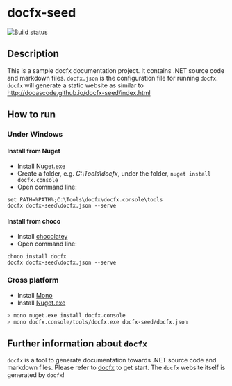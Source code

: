 # docfx-seed
[![Build status](https://ci.appveyor.com/api/projects/status/psjd5g56kr0vayiw?svg=true)](https://ci.appveyor.com/project/qinezh/docfx-seed)

## Description
This is a sample docfx documentation project. It contains .NET source code and markdown files.
`docfx.json` is the configuration file for running `docfx`.
`docfx` will generate a static website as similar to http://docascode.github.io/docfx-seed/index.html
## How to run
### Under Windows
#### Install from Nuget
* Install [Nuget.exe](https://dist.nuget.org/index.html)
* Create a folder, e.g. *C:\Tools\docfx*, under the folder, `nuget install docfx.console`
* Open command line: 
```batch
set PATH=%PATH%;C:\Tools\docfx\docfx.console\tools
docfx docfx-seed\docfx.json --serve
```
#### Install from choco
* Install [chocolatey](https://chocolatey.org/install)
* Open command line:
```batch
choco install docfx
docfx docfx-seed\docfx.json --serve
```

### Cross platform
* Install [Mono](http://www.mono-project.com/download/#download-lin)
* Install [Nuget.exe](https://dist.nuget.org/index.html)
```sh
> mono nuget.exe install docfx.console
> mono docfx.console/tools/docfx.exe docfx-seed/docfx.json
```
 
## Further information about `docfx`
`docfx` is a tool to generate documentation towards .NET source code and markdown files. Please refer to [docfx](http://dotnet.github.io/docfx/tutorial/docfx_getting_started.html) to get start. The `docfx` website itself is generated by `docfx`!
